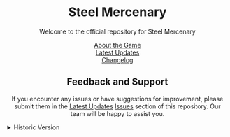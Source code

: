 <h1 align="center">Steel Mercenary</h1>

<p align="center">
  Welcome to the official repository for Steel Mercenary
</p>

<p align="center">
  <a href="https://www.roblox.com/games/7257541418">About the Game</a><br>
  <a href="https://github.com/bAKuL-Studio/Steel-Mercenary/releases/latest">Latest Updates</a><br>
  <a href="https://github.com/bAKuL-Studio/Steel-Mercenary/releases">Changelog</a>
</p>

<h2 align="center">Feedback and Support</h2>

<p align="center">
  If you encounter any issues or have suggestions for improvement, please submit them in the <a href="https://github.com/bAKuL-Studio/Steel-Mercenary/releases/latest">Latest Updates</a> <a href="https://github.com/bAKuL-Studio/Steel-Mercenary/releases/issues">Issues</a> section of this repository. Our team will be happy to assist you.
</p>

<details>
  <summary>Historic Version</summary>
  <ul>
    <li>&nbsp;&nbsp;-</li>
  </ul>
</details>

